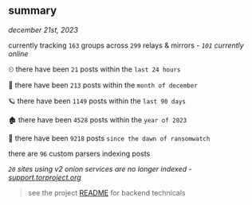 
## summary
_december 21st, 2023_

currently tracking `163` groups across `299` relays & mirrors - _`101` currently online_

⏲ there have been `21` posts within the `last 24 hours`

🦈 there have been `213` posts within the `month of december`

🪐 there have been `1149` posts within the `last 90 days`

🏚 there have been `4528` posts within the `year of 2023`

🦕 there have been `9218` posts `since the dawn of ransomwatch`

there are `96` custom parsers indexing posts

_`20` sites using v2 onion services are no longer indexed - [support.torproject.org](https://support.torproject.org/onionservices/v2-deprecation/)_

> see the project [README](https://github.com/joshhighet/ransomwatch#ransomwatch--) for backend technicals
